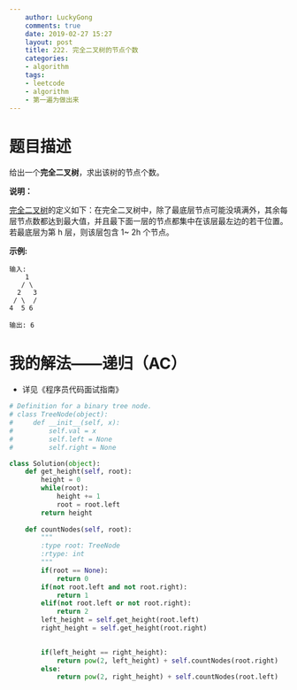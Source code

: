 ```yaml
---
    author: LuckyGong
    comments: true
    date: 2019-02-27 15:27
    layout: post
    title: 222. 完全二叉树的节点个数
    categories:
    - algorithm
    tags:
    - leetcode
    - algorithm
    - 第一遍为做出来
---
```


# 题目描述

给出一个**完全二叉树**，求出该树的节点个数。

**说明：**

[完全二叉树](https://baike.baidu.com/item/%E5%AE%8C%E5%85%A8%E4%BA%8C%E5%8F%89%E6%A0%91/7773232?fr=aladdin)的定义如下：在完全二叉树中，除了最底层节点可能没填满外，其余每层节点数都达到最大值，并且最下面一层的节点都集中在该层最左边的若干位置。若最底层为第 h 层，则该层包含 1~ 2h 个节点。

**示例:**

```
输入: 
    1
   / \
  2   3
 / \  /
4  5 6

输出: 6
```

# 我的解法——递归（AC）

- 详见《程序员代码面试指南》

```python
# Definition for a binary tree node.
# class TreeNode(object):
#     def __init__(self, x):
#         self.val = x
#         self.left = None
#         self.right = None

class Solution(object):
    def get_height(self, root):
        height = 0
        while(root):
            height += 1
            root = root.left
        return height
        
    def countNodes(self, root):
        """
        :type root: TreeNode
        :rtype: int
        """
        if(root == None):
            return 0
        if(not root.left and not root.right):
            return 1
        elif(not root.left or not root.right):
            return 2
        left_height = self.get_height(root.left)
        right_height = self.get_height(root.right)
        

        if(left_height == right_height):
            return pow(2, left_height) + self.countNodes(root.right)
        else:
            return pow(2, right_height) + self.countNodes(root.left)
```
